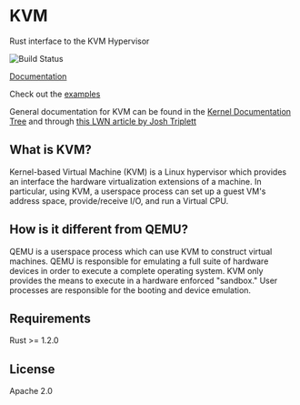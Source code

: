 # KVM

Rust interface to the KVM Hypervisor

![Build Status](https://travis-ci.org/dschatzberg/kvm.svg?branch=master)

[Documentation](https://dschatzberg.github.io/kvm/)

Check out the [examples](https://github.com/dschatzberg/kvm/tree/master/examples)

General documentation for KVM can be found in the
[Kernel Documentation Tree](https://kernel.org/doc/Documentation/virtual/kvm/api.txt)
and through
[this LWN article by Josh Triplett](https://lwn.net/Articles/658511/)
## What is KVM?

Kernel-based Virtual Machine (KVM) is a Linux hypervisor which
provides an interface the hardware virtualization extensions of a
machine. In particular, using KVM, a userspace process can set up a
guest VM's address space, provide/receive I/O, and run a Virtual CPU.

## How is it different from QEMU?

QEMU is a userspace process which can use KVM to construct virtual
machines. QEMU is responsible for emulating a full suite of hardware
devices in order to execute a complete operating system. KVM only
provides the means to execute in a hardware enforced "sandbox." User
processes are responsible for the booting and device emulation.

## Requirements
Rust >= 1.2.0

## License

Apache 2.0
